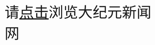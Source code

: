 <p><span style="font-size:48px">请<a href="http://192.168.1.111:8580/do/QaaZ/xYLNZ0xzaAXN3Lx0X/yw/ncnews.htm">点击</a>浏览大纪元新闻网</span><br />
<br />
&nbsp;</p>

<p>&nbsp;</p>
